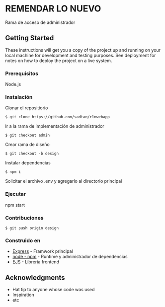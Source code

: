 # REMENDAR LO NUEVO

Rama de acceso de administrador 


## Getting Started

These instructions will get you a copy of the project up and running on your local machine for development and testing purposes. See deployment for notes on how to deploy the project on a live system.

### Prerequisitos

Node.js 

### Instalación

Clonar el repositiorio
```
$ git clone https://github.com/sadtan/rlnwebapp
```

Ir a la rama de implementación de administrador
```
$ git checkout admin
```

Crear rama de diseño
```
$ git checkout -b design
```

Instalar dependencias
```
$ npm i
```

Solicitar el archivo .env y agregarlo al directorio principal

### Ejecutar

npm start

### Contribuciones

```
$ git push origin design
```

### Construido en

* [Express](https://expressjs.com/) - Framwork principal 
* [node - npm](https://nodejs.org/en/download/) - Runtime y administrador de dependencias
* [EJS](https://ejs.co/) - Libreria frontend


## Acknowledgments

* Hat tip to anyone whose code was used
* Inspiration
* etc
